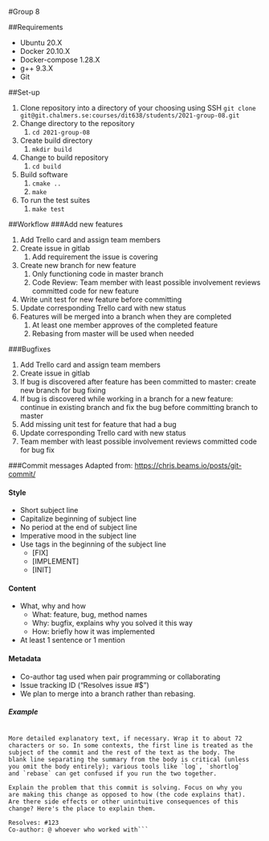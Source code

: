 #Group 8

##Requirements
* Ubuntu 20.X
* Docker 20.10.X
* Docker-compose 1.28.X
* g++ 9.3.X
* Git

##Set-up
1. Clone repository into a directory of your choosing using SSH
`git clone git@git.chalmers.se:courses/dit638/students/2021-group-08.git`
2. Change directory to the repository
   1. `cd 2021-group-08`
3. Create build directory
   1. `mkdir build`
4. Change to build repository
   1. `cd build`
5. Build software
   1. `cmake ..`
   2. `make`
6. To run the test suites 
   1. `make test`
 
##Workflow
###Add new features
1. Add Trello card and assign team members
2. Create issue in gitlab
   1. Add requirement the issue is covering
3. Create new branch for new feature
   1. Only functioning code in master branch
   2. Code Review: Team member with least possible involvement reviews committed code for new feature
4. Write unit test for new feature before committing
5. Update corresponding Trello card with new status
6. Features will be merged into a branch when they are completed
   1. At least one member approves of the completed feature
   2. Rebasing from master will be used when needed

###Bugfixes
1. Add Trello card and assign team members
2. Create issue in gitlab
3. If bug is discovered after feature has been committed to master: create new branch for bug fixing
4. If bug is discovered while working in a branch for a new feature: continue in existing branch and fix the bug before committing branch to master
5. Add missing unit test for feature that had a bug
6. Update corresponding Trello card with new status
7. Team member with least possible involvement reviews committed code for bug fix

###Commit messages
Adapted from: https://chris.beams.io/posts/git-commit/

#### Style
* Short subject line
* Capitalize beginning of subject line
* No period at the end of subject line
* Imperative mood in the subject line
* Use tags in the beginning of the subject line
   * [FIX]
   * [IMPLEMENT]
   * [INIT]

#### Content
* What, why and how
   * What: feature, bug, method names
   * Why: bugfix, explains why you solved it this way
   * How: briefly how it was implemented
* At least 1 sentence or 1 mention

#### Metadata
* Co-author tag used when pair programming or collaborating
* Issue tracking ID (“Resolves issue #$”)
* We plan to merge into a branch rather than rebasing.

##### Example
```[IMPLEMENT] Summarize changes in around 50 characters or less

More detailed explanatory text, if necessary. Wrap it to about 72
characters or so. In some contexts, the first line is treated as the
subject of the commit and the rest of the text as the body. The
blank line separating the summary from the body is critical (unless
you omit the body entirely); various tools like `log`, `shortlog`
and `rebase` can get confused if you run the two together.

Explain the problem that this commit is solving. Focus on why you
are making this change as opposed to how (the code explains that).
Are there side effects or other unintuitive consequences of this
change? Here's the place to explain them.

Resolves: #123
Co-author: @ whoever who worked with```